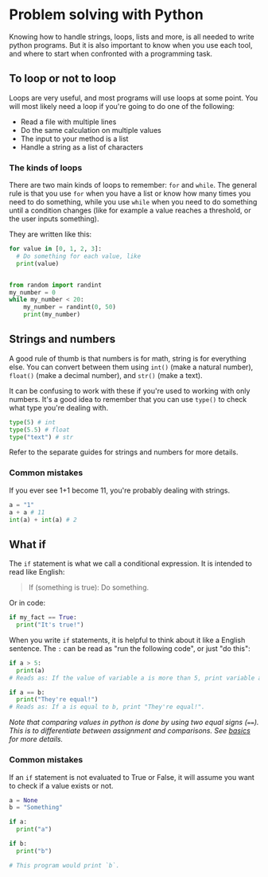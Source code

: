 # Problem solving with Python

Knowing how to handle strings, loops, lists and more, is all needed to write python programs. But it is also important to know when you use each tool, and where to start when confronted with a programming task.

## To loop or not to loop

Loops are very useful, and most programs will use loops at some point. You will most likely need a loop if you're going to do one of the following:

* Read a file with multiple lines
* Do the same calculation on multiple values
* The input to your method is a list
* Handle a string as a list of characters

### The kinds of loops

There are two main kinds of loops to remember: `for` and `while`. The general rule is that you use `for` when you have a list or know how many times you need to do something, while you use `while` when you need to do something until a condition changes (like for example a value reaches a threshold, or the user inputs something).

They are written like this:

```python
for value in [0, 1, 2, 3]:
  # Do something for each value, like
  print(value)


from random import randint
my_number = 0
while my_number < 20:
	my_number = randint(0, 50)
	print(my_number)
```

## Strings and numbers

A good rule of thumb is that numbers is for math, string is for everything else. You can convert between them using `int()` (make a natural number), `float()` (make a decimal number), and `str()` (make a text). 

It can be confusing to work with these if you're used to working with only numbers. It's a good idea to remember that you can use `type()` to check what type you're dealing with.

```python
type(5) # int
type(5.5) # float
type("text") # str
```

Refer to the separate guides for strings and numbers for more details.

### Common mistakes

If you ever see 1+1 become 11, you're probably dealing with strings. 

```python
a = "1"
a + a # 11
int(a) + int(a) # 2
```

## What if

The `if` statement is what we call a conditional expression. It is intended to read like English: 

> If (something is true): Do something.

Or in code:

```python
if my_fact == True:
  print("It's true!")
```

When you write `if` statements, it is helpful to think about it like a English sentence. The `:` can be read as "run the following code", or just "do this":

```python
if a > 5:
  print(a)
# Reads as: If the value of variable a is more than 5, print variable a.

if a == b:
  print("They're equal!")
# Reads as: If a is equal to b, print "They're equal!".
```

*Note that comparing values in python is done by using two equal signs (`==`). This is to differentiate between assignment and comparisons. See [basics](basics.md) for more details.*

### Common mistakes

If an `if` statement is not evaluated to True or False, it will assume you want to check if a value exists or not.

```python
a = None
b = "Something"

if a:
  print("a")

if b:
  print("b")

# This program would print `b`.
```